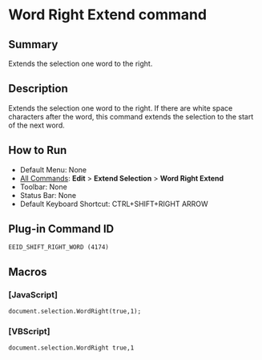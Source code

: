 # Word Right Extend command

## Summary

Extends the selection one word to the right.

## Description

Extends the selection one word to the right. If there are white space
characters
after the word, this command extends the selection to the start of the next word.

## How to Run

- Default Menu: None
- [All Commands](../tools/all_commands): **Edit** \> **Extend Selection**
\> **Word Right Extend**
- Toolbar: None
- Status Bar: None
- Default Keyboard Shortcut: CTRL+SHIFT+RIGHT ARROW

## Plug-in Command ID

```
EEID_SHIFT_RIGHT_WORD (4174)```

## Macros

### \[JavaScript\]

```
document.selection.WordRight(true,1);
```

### \[VBScript\]

```
document.selection.WordRight true,1
```
